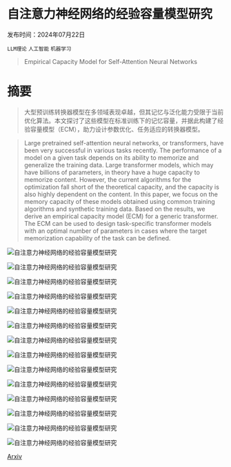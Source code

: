 # 自注意力神经网络的经验容量模型研究

发布时间：2024年07月22日

`LLM理论` `人工智能` `机器学习`

> Empirical Capacity Model for Self-Attention Neural Networks

# 摘要

> 大型预训练转换器模型在多领域表现卓越，但其记忆与泛化能力受限于当前优化算法。本文探讨了这些模型在标准训练下的记忆容量，并据此构建了经验容量模型（ECM），助力设计参数优化、任务适应的转换器模型。

> Large pretrained self-attention neural networks, or transformers, have been very successful in various tasks recently. The performance of a model on a given task depends on its ability to memorize and generalize the training data. Large transformer models, which may have billions of parameters, in theory have a huge capacity to memorize content. However, the current algorithms for the optimization fall short of the theoretical capacity, and the capacity is also highly dependent on the content. In this paper, we focus on the memory capacity of these models obtained using common training algorithms and synthetic training data. Based on the results, we derive an empirical capacity model (ECM) for a generic transformer. The ECM can be used to design task-specific transformer models with an optimal number of parameters in cases where the target memorization capability of the task can be defined.

![自注意力神经网络的经验容量模型研究](../../../paper_images/2407.15425/model_arch.png)

![自注意力神经网络的经验容量模型研究](../../../paper_images/2407.15425/numeric_xtrans_freezeMLP.png)

![自注意力神经网络的经验容量模型研究](../../../paper_images/2407.15425/TrainableParameters.png)

![自注意力神经网络的经验容量模型研究](../../../paper_images/2407.15425/compare_MLS_MAC.png)

![自注意力神经网络的经验容量模型研究](../../../paper_images/2407.15425/negBinom_W8_B16_xtrans_plt.png)

![自注意力神经网络的经验容量模型研究](../../../paper_images/2407.15425/numeric_xtrans_batchsize.png)

![自注意力神经网络的经验容量模型研究](../../../paper_images/2407.15425/slopes.png)

![自注意力神经网络的经验容量模型研究](../../../paper_images/2407.15425/our_model_H1.png)

![自注意力神经网络的经验容量模型研究](../../../paper_images/2407.15425/our_model_H2.png)

![自注意力神经网络的经验容量模型研究](../../../paper_images/2407.15425/our_model_H3.png)

![自注意力神经网络的经验容量模型研究](../../../paper_images/2407.15425/our_model_H4.png)

![自注意力神经网络的经验容量模型研究](../../../paper_images/2407.15425/our_model_H1.png)

![自注意力神经网络的经验容量模型研究](../../../paper_images/2407.15425/H5_validation.png)

![自注意力神经网络的经验容量模型研究](../../../paper_images/2407.15425/N64_H_comparison.png)

[Arxiv](https://arxiv.org/abs/2407.15425)